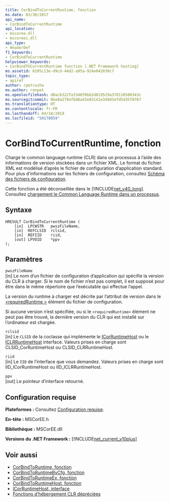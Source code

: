 ```yaml
---
title: CorBindToCurrentRuntime, fonction
ms.date: 03/30/2017
api_name:
- CorBindToCurrentRuntime
api_location:
- mscoree.dll
- mscoreei.dll
api_type:
- HeaderDef
f1_keywords:
- CorBindToCurrentRuntime
helpviewer_keywords:
- CorBindToCurrentRuntime function [.NET Framework hosting]
ms.assetid: 6105c13e-d9cd-44d2-a95a-924e042830c7
topic_type:
- apiref
author: rpetrusha
ms.author: ronpet
ms.openlocfilehash: d0acb322fa3348f0bb2d819529a370110580343c
ms.sourcegitcommit: 0be8a279af6d8a43e03141e349d3efd5d35f8767
ms.translationtype: HT
ms.contentlocale: fr-FR
ms.lasthandoff: 04/18/2019
ms.locfileid: "59178059"
---
```

# <a name="corbindtocurrentruntime-function"></a>CorBindToCurrentRuntime, fonction
Charge le common language runtime (CLR) dans un processus à l’aide des informations de version stockées dans un fichier XML. Le format du fichier XML est modélisé d’après le fichier de configuration d’application standard. Pour plus d’informations sur les fichiers de configuration, consultez [Schéma des fichiers de configuration](../../../../docs/framework/configure-apps/file-schema/index.md).  
  
 Cette fonction a été déconseillée dans le [!INCLUDE[net_v40_long](../../../../includes/net-v40-long-md.md)]. Consultez [chargement le Common Language Runtime dans un processus](https://docs.microsoft.com/previous-versions/dotnet/netframework-4.0/01918c6x(v=vs.100)).  
  
## <a name="syntax"></a>Syntaxe  
  
```  
HRESULT CorBindToCurrentRuntime (  
    [in]  LPCWSTR   pwszFileName,  
    [in]  REFCLSID  rclsid,  
    [in]  REFIID    riid,  
    [out] LPVOID    *ppv  
);  
```  
  
## <a name="parameters"></a>Paramètres  
 `pwszFileName`  
 [in] Le nom d’un fichier de configuration d’application qui spécifie la version du CLR à charger. Si le nom de fichier n’est pas complet, il est supposé pour être dans le même répertoire que l’exécutable qui effectue l’appel.  
  
 La version du runtime à charger est décrite par l’attribut de version dans le [ \<requiredRuntime >](../../../../docs/framework/configure-apps/file-schema/startup/requiredruntime-element.md) élément du fichier de configuration.  
  
 Si aucune version n’est spécifiée, ou si le `<requiredRuntime>` élément ne peut pas être trouvé, la dernière version du CLR qui est installé sur l’ordinateur est chargée.  
  
 `rclsid`  
 [in] Le `CLSID` de la coclasse qui implémente le [ICorRuntimeHost](../../../../docs/framework/unmanaged-api/hosting/icorruntimehost-interface.md) ou le [ICLRRuntimeHost](../../../../docs/framework/unmanaged-api/hosting/iclrruntimehost-interface.md) interface. Valeurs prises en charge sont CLSID_CorRuntimeHost ou CLSID_CLRRuntimeHost.  
  
 `riid`  
 [in] Le `IID` de l’interface que vous demandez. Valeurs prises en charge sont IID_ICorRuntimeHost ou IID_ICLRRuntimeHost.  
  
 `ppv`  
 [out] Le pointeur d’interface retourné.  
  
## <a name="requirements"></a>Configuration requise  
 **Plateformes :** Consultez [Configuration requise](../../../../docs/framework/get-started/system-requirements.md).  
  
 **En-tête :** MSCorEE.h  
  
 **Bibliothèque :** MSCorEE.dll  
  
 **Versions du .NET Framework :** [!INCLUDE[net_current_v10plus](../../../../includes/net-current-v10plus-md.md)]  
  
## <a name="see-also"></a>Voir aussi

- [CorBindToRuntime, fonction](../../../../docs/framework/unmanaged-api/hosting/corbindtoruntime-function.md)
- [CorBindToRuntimeByCfg, fonction](../../../../docs/framework/unmanaged-api/hosting/corbindtoruntimebycfg-function.md)
- [CorBindToRuntimeEx, fonction](../../../../docs/framework/unmanaged-api/hosting/corbindtoruntimeex-function.md)
- [CorBindToRuntimeHost, fonction](../../../../docs/framework/unmanaged-api/hosting/corbindtoruntimehost-function.md)
- [ICorRuntimeHost, interface](../../../../docs/framework/unmanaged-api/hosting/icorruntimehost-interface.md)
- [Fonctions d’hébergement CLR dépréciées](../../../../docs/framework/unmanaged-api/hosting/deprecated-clr-hosting-functions.md)

